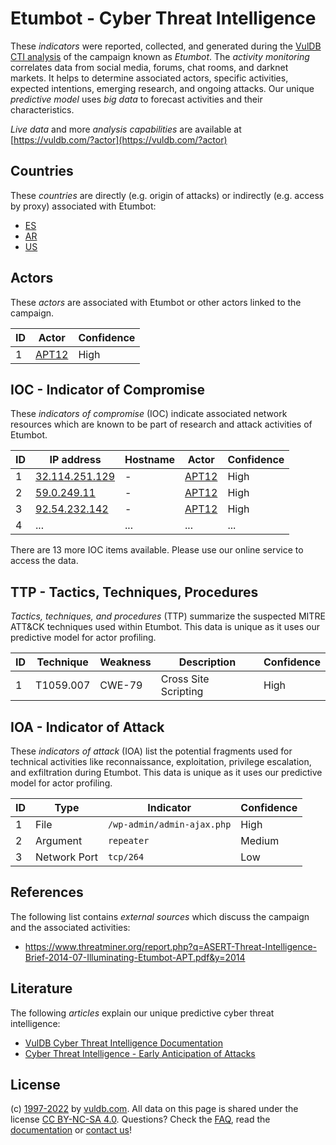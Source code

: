 # Etumbot - Cyber Threat Intelligence

These _indicators_ were reported, collected, and generated during the [VulDB CTI analysis](https://vuldb.com/?kb.cti) of the campaign known as _Etumbot_. The _activity monitoring_ correlates data from social media, forums, chat rooms, and darknet markets. It helps to determine associated actors, specific activities, expected intentions, emerging research, and ongoing attacks. Our unique _predictive model_ uses _big data_ to forecast activities and their characteristics.

_Live data_ and more _analysis capabilities_ are available at [https://vuldb.com/?actor](https://vuldb.com/?actor)

## Countries

These _countries_ are directly (e.g. origin of attacks) or indirectly (e.g. access by proxy) associated with Etumbot:

* [ES](https://vuldb.com/?country.es)
* [AR](https://vuldb.com/?country.ar)
* [US](https://vuldb.com/?country.us)

## Actors

These _actors_ are associated with Etumbot or other actors linked to the campaign.

ID | Actor | Confidence
-- | ----- | ----------
1 | [APT12](https://vuldb.com/?actor.apt12) | High

## IOC - Indicator of Compromise

These _indicators of compromise_ (IOC) indicate associated network resources which are known to be part of research and attack activities of Etumbot.

ID | IP address | Hostname | Actor | Confidence
-- | ---------- | -------- | ----- | ----------
1 | [32.114.251.129](https://vuldb.com/?ip.32.114.251.129) | - | [APT12](https://vuldb.com/?actor.apt12) | High
2 | [59.0.249.11](https://vuldb.com/?ip.59.0.249.11) | - | [APT12](https://vuldb.com/?actor.apt12) | High
3 | [92.54.232.142](https://vuldb.com/?ip.92.54.232.142) | - | [APT12](https://vuldb.com/?actor.apt12) | High
4 | ... | ... | ... | ...

There are 13 more IOC items available. Please use our online service to access the data.

## TTP - Tactics, Techniques, Procedures

_Tactics, techniques, and procedures_ (TTP) summarize the suspected MITRE ATT&CK techniques used within Etumbot. This data is unique as it uses our predictive model for actor profiling.

ID | Technique | Weakness | Description | Confidence
-- | --------- | -------- | ----------- | ----------
1 | T1059.007 | CWE-79 | Cross Site Scripting | High

## IOA - Indicator of Attack

These _indicators of attack_ (IOA) list the potential fragments used for technical activities like reconnaissance, exploitation, privilege escalation, and exfiltration during Etumbot. This data is unique as it uses our predictive model for actor profiling.

ID | Type | Indicator | Confidence
-- | ---- | --------- | ----------
1 | File | `/wp-admin/admin-ajax.php` | High
2 | Argument | `repeater` | Medium
3 | Network Port | `tcp/264` | Low

## References

The following list contains _external sources_ which discuss the campaign and the associated activities:

* https://www.threatminer.org/report.php?q=ASERT-Threat-Intelligence-Brief-2014-07-Illuminating-Etumbot-APT.pdf&y=2014

## Literature

The following _articles_ explain our unique predictive cyber threat intelligence:

* [VulDB Cyber Threat Intelligence Documentation](https://vuldb.com/?kb.cti)
* [Cyber Threat Intelligence - Early Anticipation of Attacks](https://www.scip.ch/en/?labs.20201022)

## License

(c) [1997-2022](https://vuldb.com/?kb.changelog) by [vuldb.com](https://vuldb.com/?kb.about). All data on this page is shared under the license [CC BY-NC-SA 4.0](https://creativecommons.org/licenses/by-nc-sa/4.0/). Questions? Check the [FAQ](https://vuldb.com/?kb.faq), read the [documentation](https://vuldb.com/?kb) or [contact us](https://vuldb.com/?contact)!

